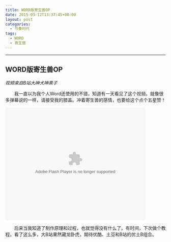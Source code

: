 ```yaml
---
title: WORD版寄生兽OP
date: 2015-03-12T13:37:45+00:00
layout: post
categories:
  - 节奏时代
tags:
  - WORD
  - 寄生兽
---
```


------

## WORD版寄生兽OP

*视频来自B站大神犬神黒子*

　　我一直以为我个人Word还使用的不错，知道有一天看见了这个视频。就像很多弹幕说的一样，请接受我的膝盖。冲着寄生兽的感情，也要给这个点个五星赞！

<embed id="STK_137722048114034" src="http://static.hdslb.com/miniloader.swf?aid=2035814&page=1" type="application/x-shockwave-flash" width="440" height="356" />


　　后来当我知道了制作原理和过程，也就觉得没有什么了。有时间，下次做个教程。看了这么多，大B站果然藏龙卧虎，期待优酷、土豆和B站的优土B组合。
